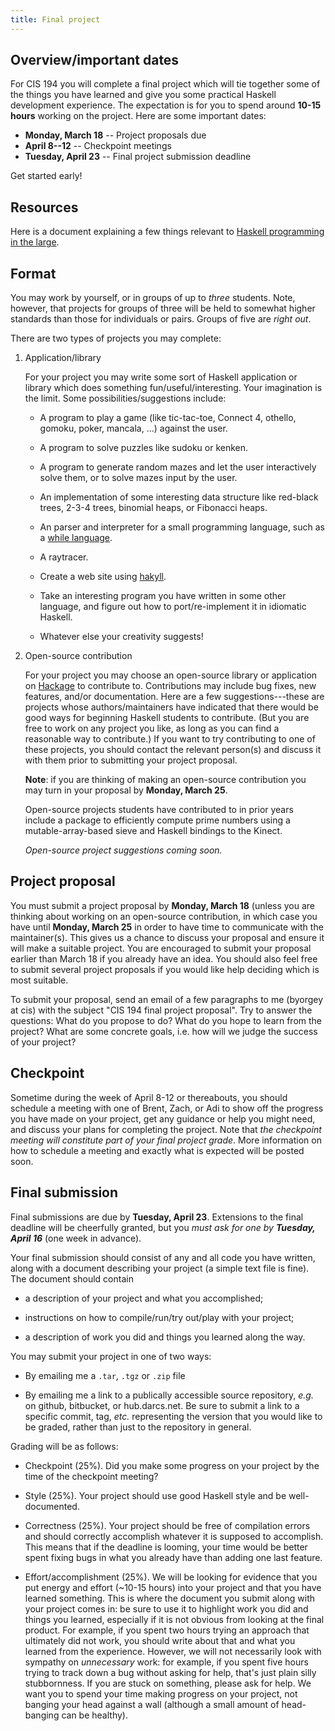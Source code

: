 ```yaml
---
title: Final project
---
```


Overview/important dates
------------------------

For CIS 194 you will complete a final project which will tie together
some of the things you have learned and give you some practical
Haskell development experience.  The expectation is for you to spend
around **10-15 hours** working on the project.  Here are some
important dates:

  * **Monday, March 18** -- Project proposals due
  * **April 8--12** -- Checkpoint meetings
  * **Tuesday, April 23** -- Final project submission deadline

Get started early!

Resources
---------

Here is a document explaining a few things relevant to
[Haskell programming in the large](/docs/inthelarge.pdf).

Format
------

You may work by yourself, or in groups of up to *three* students.
Note, however, that projects for groups of three will be held to
somewhat higher standards than those for individuals or pairs.  Groups
of five are *right out*.

There are two types of projects you may complete:

1. Application/library

    For your project you may write some sort of Haskell application or
    library which does something fun/useful/interesting.  Your
    imagination is the limit.  Some possibilities/suggestions include:

    + A program to play a game (like tic-tac-toe, Connect 4, othello,
      gomoku, poker, mancala, ...) against the user.

    + A program to solve puzzles like sudoku or kenken.

    + A program to generate random mazes and let the user
      interactively solve them, or to solve mazes input by the user.

    + An implementation of some interesting data structure like
      red-black trees, 2-3-4 trees, binomial heaps, or Fibonacci heaps.

    + An parser and interpreter for a small programming language, such
      as a
      [while language](http://www.program-analysis.com/while.html).

    + A raytracer.

    + Create a web site using [hakyll](http://jaspervdj.be/hakyll/).

    + Take an interesting program you have written in some other
      language, and figure out how to port/re-implement it in
      idiomatic Haskell.

    + Whatever else your creativity suggests!

2. Open-source contribution

    For your project you may choose an open-source library or
    application on [Hackage](http://haskell.org/hackage/) to
    contribute to.  Contributions may include bug fixes, new features,
    and/or documentation.  Here are a few suggestions---these are
    projects whose authors/maintainers have indicated that there would
    be good ways for beginning Haskell students to contribute.  (But
    you are free to work on any project you like, as long as you can
    find a reasonable way to contribute.)  If you want to try
    contributing to one of these projects, you should contact the
    relevant person(s) and discuss it with them prior to submitting
    your project proposal.

    **Note**: if you are thinking of making an open-source
      contribution you may turn in your proposal by **Monday, March
      25**.

    Open-source projects students have contributed to in prior years
    include a package to efficiently compute prime numbers using a
    mutable-array-based sieve and Haskell bindings to the Kinect.

    *Open-source project suggestions coming soon.*

Project proposal
----------------

You must submit a project proposal by **Monday, March 18** (unless you
are thinking about working on an open-source contribution, in which
case you have until **Monday, March 25** in order to have time to
communicate with the maintainer(s).  This gives us a chance
to discuss your proposal and ensure it will make a suitable project.
You are encouraged to submit your proposal earlier than March 18 if
you already have an idea.  You should also feel free to submit several
project proposals if you would like help deciding which is most
suitable.

To submit your proposal, send an email of a few paragraphs to me
(byorgey at cis) with the subject "CIS 194 final project proposal".
Try to answer the questions: What do you propose to do?  What do you
hope to learn from the project?  What are some concrete goals,
i.e. how will we judge the success of your project?

Checkpoint
----------

Sometime during the week of April 8-12 or thereabouts, you should
schedule a meeting with one of Brent, Zach, or Adi to show off the
progress you have made on your project, get any guidance or help you
might need, and discuss your plans for completing the project.  Note
that *the checkpoint meeting will constitute part of your final
project grade*.  More information on how to schedule a meeting and
exactly what is expected will be posted soon.

Final submission
----------------

Final submissions are due by **Tuesday, April 23**.  Extensions to the
final deadline will be cheerfully granted, but you *must ask for one
by **Tuesday, April 16*** (one week in advance).

Your final submission should consist of any and all code you have
written, along with a document describing your project (a simple text
file is fine).  The document should contain

  * a description of your project and what you accomplished;

  * instructions on how to compile/run/try out/play with your project;

  * a description of work you did and things you learned along the way.

You may submit your project in one of two ways:

  * By emailing me a `.tar`, `.tgz` or `.zip` file

  * By emailing me a link to a publically accessible source
    repository, *e.g.* on github, bitbucket, or hub.darcs.net. Be sure
    to submit a link to a specific commit, tag, *etc.* representing the
    version that you would like to be graded, rather than just to the
    repository in general.

Grading will be as follows:

  * Checkpoint (25%).  Did you make some progress on your
    project by the time of the checkpoint meeting?

  * Style (25%).  Your project should use good Haskell style and be
    well-documented.

  * Correctness (25%).  Your project should be free of compilation
    errors and should correctly accomplish whatever it is supposed to
    accomplish.  This means that if the deadline is looming, your time
    would be better spent fixing bugs in what you already have than
    adding one last feature.

  * Effort/accomplishment (25%).  We will be looking for evidence that
    you put energy and effort (~10-15 hours) into your project and
    that you have learned something.  This is where the document you
    submit along with your project comes in: be sure to use it to
    highlight work you did and things you learned, especially if it is
    not obvious from looking at the final product.  For example, if
    you spent two hours trying an approach that ultimately did not
    work, you should write about that and what you learned from the
    experience.  However, we will not necessarily look with sympathy
    on *unnecessary* work: for example, if you spent five hours trying
    to track down a bug without asking for help, that's just plain
    silly stubbornness.  If you are stuck on something, please ask for
    help.  We want you to spend your time making progress on your
    project, not banging your head against a wall (although a small
    amount of head-banging can be healthy).
